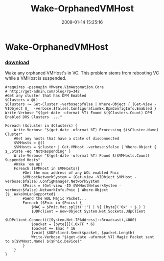 ﻿---
pid:            804
poster:         glnsize
title:          Wake-OrphanedVMHost
date:           2009-01-14 15:25:16
format:         posh
parent:         0
parent:         0

---

# Wake-OrphanedVMHost

### [download](804.ps1)

Wake any orphaned VMHost's in VC.  This problem stems from rebooting VC while a VMHost is suspended.

```posh
#requires -pssnapin VMware.VimAutomation.Core
# http://get-admin.com/blog/?p=342
#Get any cluster that has DPM Enabled
$Clusters = @()
$Clusters += Get-Cluster -verbose:$false | Where-Object { (Get-View -VIObject $_  -verbose:$false).ConfigurationEx.DpmConfigInfo.Enabled }
Write-Verbose "$(get-date -uformat %T) Found $($Clusters.Count) DPM Enabled DRS Clusters  ..."
 
Foreach ($cluster in $Clusters) {
    Write-Verbose "$(get-date -uformat %T) Processing $($Cluster.Name) Cluster"
    #Get any hosts that have a state of disconnected
    $VMHosts = @()
    $VMHosts = $cluster | Get-VMHost -verbose:$false | Where-Object { $_.State -eq "NotResponding" }
    Write-Verbose "$(get-date -uformat %T) Found $($VMHosts.Count) Suspended Hosts"
    #Wake 'em up!
    Foreach ($VMHost in $VMHosts){
        #Get the mac address of any WOL enabled Pnic
        $VMHostNetworkSystem = (Get-view -VIObject $VMHost -verbose:$false).ConfigManager.NetworkSystem
        $Pnics = (Get-view -ID $VMHostNetworkSystem -verbose:$false).NetworkInfo.Pnic | Where-Object {$_.WakeOnLanSupported}
        #Send the WOL Majic Packet...
        Foreach ($Pnic in $Pnics) {
            $MAC = $Pnic.Mac.split(':') | %{ [byte]('0x' + $_) }
            $UDPclient = new-Object System.Net.Sockets.UdpClient
            $UDPclient.Connect(([System.Net.IPAddress]::Broadcast),4000)
            $packet = [byte[]](,0xFF * 6)
            $packet += $mac * 16
            [void] $UDPclient.Send($packet, $packet.Length)
            Write-Verbose "$(get-date -uformat %T) Magic Packet sent to $($VMHost.Name) $($Pnic.Device)"
        }
    }
}

```
